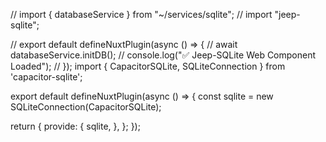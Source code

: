 // import { databaseService } from "~/services/sqlite";
// import "jeep-sqlite";

// export default defineNuxtPlugin(async () => {
//   await databaseService.initDB();
//   console.log("✅ Jeep-SQLite Web Component Loaded");
// });
import { CapacitorSQLite, SQLiteConnection } from 'capacitor-sqlite';

export default defineNuxtPlugin(async () => {
  const sqlite = new SQLiteConnection(CapacitorSQLite);

  return {
    provide: {
      sqlite,
    },
  };
});